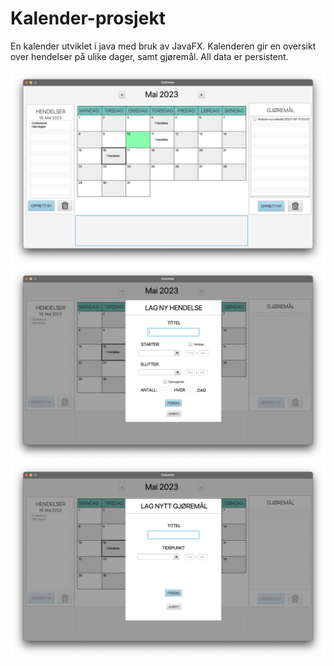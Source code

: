 <h1>Kalender-prosjekt</h1>
<p>En kalender utviklet i java med bruk av JavaFX. Kalenderen gir en oversikt over hendelser på ulike dager, samt gjøremål. All data er persistent.</p>
<img src="./previews/sh1.png">
<img src="./previews/sh2.png">
<img src="./previews/sh3.png">
